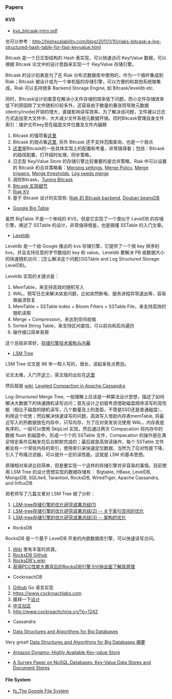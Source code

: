 
### Papers

#### KVS

- [kvs_bitcask-intro.pdf](https://github.com/basho/bitcask/tree/develop/doc)

也可以参考：http://highscalability.com/blog/2011/1/10/riaks-bitcask-a-log-structured-hash-table-for-fast-keyvalue.html

Bitcask 是一个日志型结构的 Hash 表实现，可以快速访问 Key/Value 数据，可以根据 Bitcask 论文中的设计思路来实现一个 Key/Value 存储引擎。

Bitcask 的设计初衷是为了在 Riak 分布式数据库中使用的，作为一个插件集成到 Riak；Bitcask 被设计成为一个单机版的存储引擎，可以方便的和其他系统做集成。Riak 可以支持很多 Backend Storage Engine, 如 Bitcask/leveldb etc. 

同时，Bitcask设计初衷意在解决小文件存储的效率低下问题，而小文件存储效率低下的原因除了文件随机IO较多外，还容易由于数量的暴涨而导致元数据(dentry/inode)开销的增大，直接影响读写效率。为了解决该问题，文件被以日志方式追加至大文件中，大大减少文件系统元数据开销。同时Bitcask管理自身文件索引：维护文件key至在磁盘文件位置及文件内偏移

1. Bitcask 的强项看[这里](https://docs.basho.com/riak/kv/2.0.0/setup/planning/backend/bitcask/#bitcask-s-strengths)
2. Bitcask 的弱点看[这里](https://docs.basho.com/riak/kv/2.0.0/setup/planning/backend/bitcask/#weaknesses), 另外 Bitcask 还不支持范围查询，也是一个弱点
3. [这里](https://docs.basho.com/riak/kv/2.0.0/setup/planning/backend/bitcask/#configuring-bitcask)是Bitcask的一些具体实现上的配置和考量，非常值得看；包括：Bitcask 的路径配置，打开超时处理，同步策略，
4. 日志型 Key/Value Store 的存储引擎比较重要的是合并策略，Riak 中可以设置的 Bitcask 的合并策略看：[Merging settings](https://docs.basho.com/riak/kv/2.0.0/setup/planning/backend/bitcask/#disk-usage-and-merging-settings), [Merge Policy](https://docs.basho.com/riak/kv/2.0.0/setup/planning/backend/bitcask/#merge-policy), [Merge triggers](https://docs.basho.com/riak/kv/2.0.0/setup/planning/backend/bitcask/#merge-policy), [Merge thresholds](https://docs.basho.com/riak/kv/2.0.0/setup/planning/backend/bitcask/#merge-thresholds), [Log needs merge](https://docs.basho.com/riak/kv/2.0.0/setup/planning/backend/bitcask/#log-needs-merge)
5. 调优Bitcask，[Tuning Bitcask](https://docs.basho.com/riak/kv/2.0.0/setup/planning/backend/bitcask/#log-needs-merge)
6. [Bitcask 实现细节](https://docs.basho.com/riak/kv/2.0.0/setup/planning/backend/bitcask/#bitcask-implementation-details)
7. [Riak KV](https://docs.basho.com/riak/kv/2.0.0/learn/why-riak-kv/)
8. 基于 Bitcask 设计的实现有: [Riak 的 Bitcask backend](https://github.com/basho/bitcask), [Douban beansDB](http://www.d-kai.me/%E4%BC%98%E9%9B%85%E7%9A%84bitcaskbeansdb/)

- [Google Big Table](https://storage.googleapis.com/pub-tools-public-publication-data/pdf/68a74a85e1662fe02ff3967497f31fda7f32225c.pdf)

虽然 BigTable 不是一个单纯的 KVS，但是它实现了一个类似于 LevelDB 的存储引擎，阐述了 SSTable 的设计，非常值得借鉴，也是搞懂 SSTable 的入门文章。

- [Leveldb](https://github.com/google/leveldb)

Leveldb 是一个由 Google 推出的 kvs 存储引擎，它提供了一个按 key 排序的 kvs，并且支持任意的字节数组的 key 和 value。Leveldb 要解决 PB 级数据大小的快速随机访问：[怎么解决这个问题](SSTable and Log Structured Storage: LevelDB)。

Leveldb 实现的关键点是：
1. MemTable，来支持高效的随机写入
2. WAL，预写日志来解决突发问题，比如突然断电、服务进程异常退出等，容易做崩溃恢复
3. MemTable + SSTable index + Bloom Filters + SSTable File，来支持高效的随机读取
4. Merge + Compression，来达到空间收缩
5. Sorted String Table，来支持区间查找，可以前向和后向遍历
6. 操作接口简单易用

这个总结非常好，[存储引擎技术架构与内幕](https://github.com/abbshr/abbshr.github.io/issues/58)

- [LSM Tree](http://citeseerx.ist.psu.edu/viewdoc/download?doi=10.1.1.44.2782&rep=rep1&type=pdf)

LSM Tree 论文是 96 年一帮人写的，很长，读起来有点费劲。

论文太难，入门开[这个](http://www.open-open.com/lib/view/open1424916275249.html)，英文版的出处在[这里](http://www.benstopford.com/2015/02/14/log-structured-merge-trees/)

然后就是 [wiki](https://en.wikipedia.org/wiki/Log-structured_merge-tree), [Leveled Compaction in Apache Cassandra](https://www.datastax.com/dev/blog/leveled-compaction-in-apache-cassandra)

Log-Structured Merge Tree, 一般理解上应该是一种算法设计思想，描述了如何解决大数据下的快速随机读写访问；首先设计之初就考虑借助磁盘顺序读写的高性能（相比于磁盘的随机读写，几个数量及上的差距，不管是SSD还是普通磁盘），利用这个优势；然后解决快速读写的问题，高效写入借助内存表memTable, 将最近写入的热数据放在内存中，只写内存，为了应对突发状况使用 WAL，内存表是有序的，一般可以使用 SkipList 实现，然后通过两次 Compacation 将内存中的数据 flush 到磁盘中，形成一个个的 SSTable 文件，Compacation 的操作是在满足特定条件后触发在后台默默完成的；最后就是高效读操作，每个 SSTable 文件都会有一个常驻内存的索引，使用索引来快速定位数据，当然为了应对性能下降，引入了布隆过滤器，可以提升一定的读性能。这就是 LSM 的基本思想。

原理相对来讲比较简单，但是要实现一个这样的存储引擎并非容易的事情。目前使用 LSM Tree 的设计思想实现的数据存储有： Bigtable, HBase, LevelDB, MongoDB, SQLite4, Tarantool, RocksDB, WiredTiger, Apache Cassandra, and InfluxDB

郑老师写了几篇文章对 LSM Tree 做了分析：
1. [LSM-tree存储引擎的优化研究成果总结(1)](https://mp.weixin.qq.com/s/uUFeK2ptyG7r8Fnmsry3Sw)
2. [LSM-tree存储引擎的优化研究成果总结(2) -- 关于索引空间的优化](https://mp.weixin.qq.com/s/hQomSlxzzPn9pNmqCxMO3g)
3. [LSM-tree存储引擎的优化研究成果总结(3) -- 架构的优化](https://mp.weixin.qq.com/s/8mRo94B-UAnSfYqvlw5rjg)

- RocksDB

RocksDB 是一个基于 LevelDB 开发的内嵌数据库引擎，可以快速读写访问。

1. [Wiki](https://en.wikipedia.org/wiki/RocksDB) 里有丰富的资源。
2. [RocksDB Github](https://github.com/facebook/rocksdb)
3. [RocksDB's wiki](https://github.com/facebook/rocksdb/wiki)
4. [获得PCC性能大赛背后的RocksDB引擎:5分钟全面了解其原理](https://sdk.cn/news/6686)

- CockroachDB

1. [Github](https://github.com/cockroachdb/cockroach)  Go 语言实现
2. https://www.cockroachlabs.com
3. 膜拜一下[设计](https://github.com/cockroachdb/cockroach/blob/master/docs/design.md)
4. [中文社区](http://www.cockroachchina.cn/)
5. http://www.cockroachchina.cn/?p=1242

- Cassandra

- [Data Structures and Algorithms for Big Databases](https://people.csail.mit.edu/bradley/BenderKuszmaul-tutorial-xldb12.pdf)

Very great! [Data Structures and Algorithms for Big Databases 摘要](https://dirtysalt.github.io/html/data-structures-and-algorithms-for-big-databases.html)

- [Amazon Dynamo: Highly Available Key-value Store](https://www.allthingsdistributed.com/files/amazon-dynamo-sosp2007.pdf)

- [A Survey Paper on NoSQL Databases: Key-Value Data Stores and Document Stores](http://www.ijrat.org/downloads/Vol-6/feb-2018/paper%20ID-62201812.pdf)

#### File System

- [fs_The Google File System](https://ai.google/research/pubs/pub51.pdf)